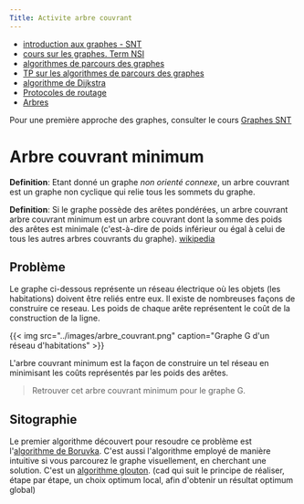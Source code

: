 ```yaml
---
Title: Activite arbre couvrant
---
```


* [introduction aux graphes - SNT](/docs/SNT_2nde/pages/pages_algo/graphes/page1/)
* [cours sur les graphes. Term NSI](/docs/NSI/structure/page5/)
* [algorithmes de parcours des graphes](/docs/SNT_2nde/pages/pages_algo/graphes/page2/)
* [TP sur les algorithmes de parcours des graphes](/docs/NSI/structure/page6/)
* [algorithme de Dijkstra](/docs/SNT_2nde/pages/pages_algo/graphes/page4/)
* [Protocoles de routage](/docs/NSI/architecture/page3/)
* [Arbres](/docs/NSI/structure/page4/)

Pour une première approche des graphes, consulter le cours [Graphes SNT](/docs/SNT_2nde/pages/pages_algo/graphes/page1/)

# Arbre couvrant minimum
**Definition**: Etant donné un graphe *non orienté connexe*, un arbre couvrant est un graphe non cyclique qui relie tous les sommets du graphe.

**Definition**: Si le graphe possède des arêtes pondérées, un arbre couvrant arbre couvrant minimum est un arbre couvrant dont la somme des poids des arêtes est minimale (c'est-à-dire de poids inférieur ou égal à celui de tous les autres arbres couvrants du graphe). [wikipedia](https://fr.wikipedia.org/wiki/Arbre_couvrant_de_poids_minimal)

## Problème
Le graphe ci-dessous représente un réseau électrique où les objets (les habitations) doivent être reliés entre eux. Il existe de nombreuses façons de construire ce reseau. Les poids de chaque arête représentent le coût de la construction de la ligne.

{{< img src="../images/arbre_couvrant.png" caption="Graphe G d'un réseau d'habitations" >}}

L'arbre couvrant minimum est la façon de construire un tel réseau en minimisant les coûts représentés par les poids des arêtes.

> Retrouver cet arbre couvrant minimum pour le graphe G.

## Sitographie
Le premier algorithme découvert pour resoudre ce problème est l'[algorithme de Boruvka](https://fr.wikipedia.org/wiki/Algorithme_de_Borůvka). C'est aussi l'algorithme employé de manière intuitive si vous parcourez le graphe visuellement, en cherchant une solution. C'est un [algorithme glouton](https://fr.wikipedia.org/wiki/Algorithme_glouton). (cad qui suit le principe de réaliser, étape par étape, un choix optimum local, afin d'obtenir un résultat optimum global)





